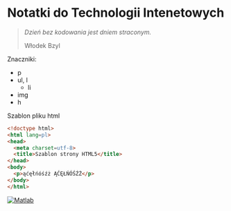 # Notatki do Technologii Intenetowych

<blockquote>
<p><i> Dzień bez kodowania jest dniem straconym.</i>
<p> Włodek Bzyl
</blockquote>

Znaczniki:
* p
* ul, l
  * li
* img
* h

Szablon pliku html
```html
<!doctype html>
<html lang=pl>
<head>
  <meta charset=utf-8>
  <title>Szablon strony HTML5</title>
</head>
<body>
  <p>ąćęłńóśźż ĄĆĘŁŃÓŚŹŻ</p>
</body>
</html>
```
[]()

[![Matlab](http://t1.gstatic.com/images?q=tbn:ANd9GcRL7ee1xd_eJ7oaAjIAVOpCmKcpBUT_MIGZg5aHeX4RTL0YXYs7PwTrPdq7)](https://github.com/bbakowska/ti/blob/master/Matlab.md)
